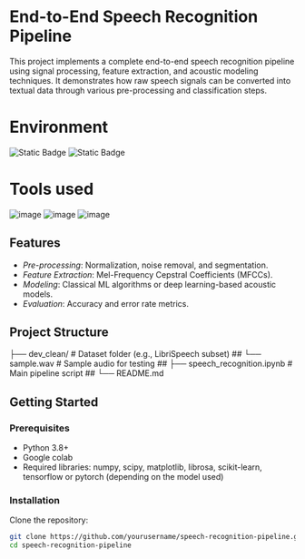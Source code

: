 # End-to-End Speech Recognition Pipeline


This project implements a complete end-to-end speech recognition pipeline using signal processing, feature extraction, and acoustic modeling techniques. It demonstrates how raw speech signals can be converted into textual data through various pre-processing and classification steps.
# Environment

![Static Badge](https://img.shields.io/badge/Googlecolab-61DBAF?logo=googlecolab&labelColor=white&color=yellow)
![Static Badge](https://img.shields.io/badge/Pyhton-61DBA?logo=Python)

# Tools used
![image](https://github.com/user-attachments/assets/b00235a3-bf87-462a-9881-b6a1c8bf6162)
![image](https://github.com/user-attachments/assets/ac1932e7-034c-45bb-9ce2-25e9fc03c617)
![image](https://github.com/user-attachments/assets/c571c5e2-1122-4a70-ba2f-d60b50932b8a)

## Features

- *Pre-processing*: Normalization, noise removal, and segmentation.
- *Feature Extraction*: Mel-Frequency Cepstral Coefficients (MFCCs).
- *Modeling*: Classical ML algorithms or deep learning-based acoustic models.
- *Evaluation*: Accuracy and error rate metrics.

## Project Structure
  ├── dev_clean/                # Dataset folder (e.g., LibriSpeech subset)
	 ## └── sample.wav               # Sample audio for testing
	 ## ├── speech_recognition.ipynb                  # Main pipeline script
	 ## └── README.md 
## Getting Started

### Prerequisites

- Python 3.8+
- Google colab
- Required libraries: numpy, scipy, matplotlib, librosa, scikit-learn, tensorflow or pytorch (depending on the model used)

### Installation

Clone the repository:

```bash
git clone https://github.com/yourusername/speech-recognition-pipeline.git
cd speech-recognition-pipeline


